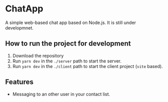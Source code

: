 # ChatApp

A simple web-based chat app based on Node.js. It is still under developmnet.

## How to run the project for development

1. Download the repository
2. Run `yarn dev` in the `./server` path to start the server.
3. Run `yarn dev` in the `./client` path to start the client project (`vite` based).

## Features

- Messaging to an other user in your contact list.

